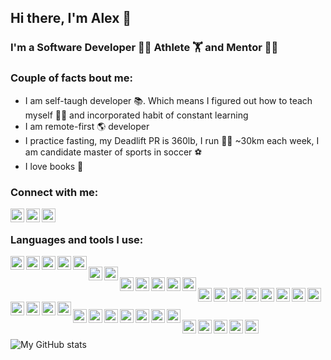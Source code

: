 ## Hi there, I'm Alex 👋

### I'm a Software Developer 🧑‍💻  Athlete️ 🏋️ and Mentor 👨‍🏫

### Couple of facts bout me:
- I am self-taugh developer 📚. Which means I figured out how to teach myself 👨‍🏫 and incorporated habit of constant learning
- I am remote-first 🌎 developer
- I practice fasting, my Deadlift PR is 360lb, I run 🏃‍♂️ ~30km each week, I am candidate master of sports in soccer ⚽️
- I love books 📖 


### Connect with me:
[<img align="left" alt="maistrovas | Twitter" width="22px" src="https://cdn.jsdelivr.net/npm/simple-icons@v3/icons/twitter.svg" />][twitter]
[<img align="left" alt="maistrovas | LinkedIn" width="22px" src="https://cdn.jsdelivr.net/npm/simple-icons@v3/icons/linkedin.svg" />][linkedin]
[<img align="left" alt="maistrovas | Facebook" width="22px" src="https://cdn.jsdelivr.net/npm/simple-icons@v3/icons/facebook.svg" />][facebook]

<br/>

### Languages and tools I use:
<img align="left" alt="Python" width="22px" src="https://cdn.jsdelivr.net/npm/simple-icons@v3/icons/python.svg"/>
<img align="left" alt="Javascript" width="22px" src="https://cdn.jsdelivr.net/npm/simple-icons@v3/icons/javascript.svg"/>
<img align="left" alt="Type Script" width="22px" src="https://cdn.jsdelivr.net/npm/simple-icons@v3/icons/typescript.svg"/>
<img align="left" alt="HTML5" width="22px" src="https://cdn.jsdelivr.net/npm/simple-icons@v3/icons/html5.svg"/>
<img align="left" alt="CSS3" width="22px" src="https://cdn.jsdelivr.net/npm/simple-icons@v3/icons/css3.svg"/>

<br/>

<img align="left" alt="Django" width="22px" src="https://cdn.jsdelivr.net/npm/simple-icons@v3/icons/django.svg"/>
<img align="left" alt="Flask" width="22px" src="https://cdn.jsdelivr.net/npm/simple-icons@v3/icons/flask.svg"/>

<br/>

<img align="left" alt="PostgreSLQ" width="22px" src="https://cdn.jsdelivr.net/npm/simple-icons@v3/icons/postgresql.svg"/>
<img align="left" alt="MySQL" width="22px" src="https://cdn.jsdelivr.net/npm/simple-icons@v3/icons/mysql.svg"/>
<img align="left" alt="Elasticsearch" width="22px" src="https://cdn.jsdelivr.net/npm/simple-icons@v3/icons/elasticsearch.svg"/>
<img align="left" alt="Cassandra" width="22px" src="https://cdn.jsdelivr.net/npm/simple-icons@v3/icons/apachecassandra.svg"/>
<img align="left" alt="REdis" width="22px" src="https://cdn.jsdelivr.net/npm/simple-icons@v3/icons/redis.svg"/>

<br/>

<img align="left" alt="Linux" width="22px" src="https://cdn.jsdelivr.net/npm/simple-icons@v3/icons/linux.svg"/>
<img align="left" alt="Docker" width="22px" src="https://cdn.jsdelivr.net/npm/simple-icons@v3/icons/docker.svg"/>
<img align="left" alt="Kubernetes" width="22px" src="https://cdn.jsdelivr.net/npm/simple-icons@v3/icons/kubernetes.svg"/>
<img align="left" alt="Jenkins" width="22px" src="https://cdn.jsdelivr.net/npm/simple-icons@v3/icons/jenkins.svg"/>
<img align="left" alt="Terraform" width="22px" src="https://cdn.jsdelivr.net/npm/simple-icons@v3/icons/terraform.svg"/>
<img align="left" alt="Ansible" width="22px" src="https://cdn.jsdelivr.net/npm/simple-icons@v3/icons/ansible.svg"/>
<img align="left" alt="Digital Ocean" width="22px" src="https://cdn.jsdelivr.net/npm/simple-icons@v3/icons/digitalocean.svg"/>
<img align="left" alt="AWS" width="22px" src="https://cdn.jsdelivr.net/npm/simple-icons@v3/icons/amazonaws.svg"/>
<img align="left" alt="Heroku" width="22px" src="https://cdn.jsdelivr.net/npm/simple-icons@v3/icons/heroku.svg"/>

<br/>

<img align="left" alt="prometheus" width="22px" src="https://cdn.jsdelivr.net/npm/simple-icons@v3/icons/prometheus.svg"/>
<img align="left" alt="New Relik" width="22px" src="https://cdn.jsdelivr.net/npm/simple-icons@v3/icons/newrelic.svg"/>
<img align="left" alt="Sentry" width="22px" src="https://cdn.jsdelivr.net/npm/simple-icons@v3/icons/sentry.svg"/>

<br/>

<img align="left" alt="PyCharm" width="22px" src="https://cdn.jsdelivr.net/npm/simple-icons@v3/icons/pycharm.svg"/>
<img align="left" alt="Sublime Text" width="22px" src="https://cdn.jsdelivr.net/npm/simple-icons@v3/icons/sublimetext.svg"/>
<img align="left" alt="iTerm" width="22px" src="https://cdn.jsdelivr.net/npm/simple-icons@v3/icons/powershell.svg"/>
<img align="left" alt="Git" width="22px" src="https://cdn.jsdelivr.net/npm/simple-icons@v3/icons/git.svg"/>
<img align="left" alt="Celery" width="22px" src="https://cdn.jsdelivr.net/npm/simple-icons@v3/icons/celery.svg"/>
<img align="left" alt="Swagger" width="22px" src="https://cdn.jsdelivr.net/npm/simple-icons@v3/icons/swagger.svg"/>
<img align="left" alt="Postman" width="22px" src="https://cdn.jsdelivr.net/npm/simple-icons@v3/icons/postman.svg"/>

<br/>

<img align="left" alt="Slack" width="22px" src="https://cdn.jsdelivr.net/npm/simple-icons@v3/icons/slack.svg"/>
<img align="left" alt="Zoom" width="22px" src="https://cdn.jsdelivr.net/npm/simple-icons@v3/icons/zoom.svg"/>
<img align="left" alt="Google Meet" width="22px" src="https://cdn.jsdelivr.net/npm/simple-icons@v3/icons/googlehangoutsmeet.svg"/>
<img align="left" alt="Jira" width="22px" src="https://cdn.jsdelivr.net/npm/simple-icons@v3/icons/jira.svg"/>
<img align="left" alt="Todoist" width="22px" src="https://cdn.jsdelivr.net/npm/simple-icons@v3/icons/todoist.svg"/>

<br/>

![My GitHub stats](https://github-readme-stats.vercel.app/api?username=maistrovas&count_private=true&show_icons=true)


[twitter]: https://twitter.com/maistrovas
[linkedin]: https://linkedin.com/in/maistrovas
[facebook]: https://www.facebook.com/maistrovas

